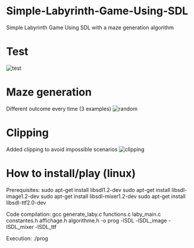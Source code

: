 # Simple-Labyrinth-Game-Using-SDL
Simple Labyrinth Game Using SDL with a maze generation algorithm


# Test
![test](https://user-images.githubusercontent.com/61565747/213939115-38089106-f6a5-405f-a4a4-f00b3ee287c7.gif)

# Maze generation
Different outcome every time (3 examples)
![random](https://user-images.githubusercontent.com/61565747/213938995-a9413030-a3eb-431c-8719-e4d71cb104ed.gif)

# Clipping
Added clipping to avoid impossible scenarios
![clipping](https://user-images.githubusercontent.com/61565747/213939063-4c36fee2-575f-4109-b0b3-568e7f1f5557.gif)






# How to install/play (linux)
Prerequisites:
sudo apt-get install libsdl1.2-dev
sudo apt-get install libsdl-image1.2-dev
sudo apt-get install libsdl-mixer1.2-dev
sudo apt-get install libsdl-ttf2.0-dev



Code compilation:
gcc generate_laby.c functions.c laby_main.c constantes.h affichage.h algorithme.h -o prog -lSDL -lSDL_image -lSDL_mixer -lSDL_ttf


Execution:
./prog
